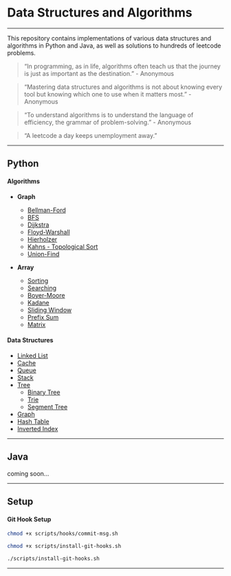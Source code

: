 # Data Structures and Algorithms

---

This repository contains implementations of various data structures and algorithms in Python and Java, as well as solutions to hundreds of leetcode problems. 

> “In programming, as in life, algorithms often teach us that the journey is just as important as the destination.” 
     - Anonymous

> “Mastering data structures and algorithms is not about knowing every tool but knowing which one to use when it matters most.”
    - Anonymous


> “To understand algorithms is to understand the language of efficiency, the grammar of problem-solving.”
    - Anonymous

> “A leetcode a day keeps unemployment away.”

---


## Python

#### Algorithms
- **Graph**
  - [Bellman-Ford](./python/algorithms/graph/bellmanFord/)
  - [BFS](./python/algorithms/graph/bfs/)
  - [Dijkstra](./python/algorithms/graph/dikstra/)
  - [Floyd-Warshall](./python/algorithms/graph/floydWarshall/)
  - [Hierholzer](./python/algorithms/graph/hierholzer/)
  - [Kahns - Topological Sort](./python/algorithms/graph/topologicalSort/)
  - [Union-Find](./python/algorithms/graph/unionFind/)

- **Array**
  - [Sorting](./python/algorithms/array/sorting/)
  - [Searching](./python/algorithms/array/search/)
  - [Boyer-Moore](./python/algorithms/array/boyerMoore/)
  - [Kadane](./python/algorithms/array/kadane/)
  - [Sliding Window](./python/algorithms/array/slidingWindow/)
  - [Prefix Sum](./python/algorithms/array/prefixSum/)
  - [Matrix](./python/algorithms/matrix/)

#### Data Structures
- [Linked List](./python/dataStructures/linkedList/)
- [Cache](./python/dataStructures/cache/)
- [Queue](./python/dataStructures/queue/)
- [Stack](./python/dataStructures/stack/)
- [Tree](./python/dataStructures/tree/)
  - [Binary Tree](./python/dataStructures/tree/binaryTree/)
  - [Trie](./python/dataStructures/tree/trie/)
  - [Segment Tree](./python/dataStructures/tree/segmentTree/)
- [Graph](./python/dataStructures/graph/)
- [Hash Table](./python/dataStructures/hashmap/)
- [Inverted Index](./python/dataStructures/invertedIndex/)

---

## Java

coming soon...

---

## Setup

#### Git Hook Setup
```bash
chmod +x scripts/hooks/commit-msg.sh
```

```bash
chmod +x scripts/install-git-hooks.sh
```

```bash
./scripts/install-git-hooks.sh
```

---